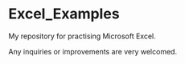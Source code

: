 # Excel_Examples

My repository for practising Microsoft Excel.

Any inquiries or improvements are very welcomed.
